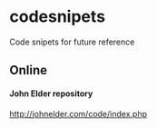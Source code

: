 # codesnipets
Code snipets for future reference


## Online

#### John Elder repository
http://johnelder.com/code/index.php
